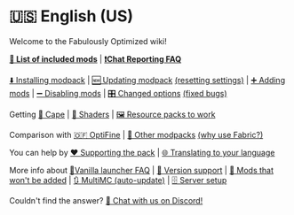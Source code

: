 # 🇺🇸 English (US)

Welcome to the Fabulously Optimized wiki!

**[📜 List of included mods](https://github.com/Fabulously-Optimized/fabulously-optimized/blob/main/INCLUDED-MODS.md)** | **[❗Chat Reporting FAQ](en-us/chat-reporting-faq.md)**

[⬇️ Installing modpack](en-us/install-instructions.md) | [🆕 Updating modpack](en-us/update-instructions.md) [(resetting settings)](en-us/update-instructions.md#resetting-settings) | [➕ Adding mods](en-us/adding-more-mods.md) | [➖ Disabling mods](en-us/disabling-mods.md) | [🎛️ Changed options](en-us/changed-options.md) [(fixed bugs)](en-us/changed-options.md#fixed-bugs)

Getting [🦸 Cape](en-us/free-cape.md) | [🌅 Shaders](en-us/getting-shaders.md) | [🖼️ Resource packs to work](en-us/resource-pack-issues.md)

Comparison with [🇴​🇫 OptiFine](en-us/give-up-optifine.md) | [🔣 Other modpacks](en-us/principles.md) [(why use Fabric?)](en-us/principles.md#why-use-fabric)

You can help by [❤️ Supporting the pack](https://github.com/Fabulously-Optimized/fabulously-optimized/blob/main/CONTRIBUTING.md) | [🌐 Translating to your language](en-us/language-support.md)

More info about [🍦Vanilla launcher FAQ](en-us/vanilla-launcher-faq.md) | [🔢 Version support](en-us/version-support.md) | [🙅 Mods that won't be added](https://github.com/Fabulously-Optimized/fabulously-optimized/issues?q=is%3Aissue+label%3Arejected+is%3Aclosed+label%3Amod) | [🔃 MultiMC (auto-update)](en-us/multimc-auto-update.md) | [🗄️ Server setup](en-us/server-setup.md)

Couldn't find the answer? [💬 Chat with us on Discord!](https://discord.gg/yxaXtaQqdB)
